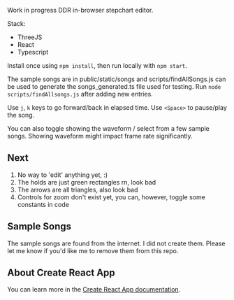 Work in progress DDR in-browser stepchart editor.

Stack:
- ThreeJS
- React
- Typescript

Install once using `npm install`, then run locally with `npm start`.

The sample songs are in public/static/songs and scripts/findAllSongs.js can be used to generate the songs_generated.ts file used for testing. Run `node scripts/findAllsongs.js` after adding new entries.

Use `j`, `k` keys to go forward/back in elapsed time.
Use `<Space>` to pause/play the song.

You can also toggle showing the waveform / select from a few sample songs.
Showing waveform might impact frame rate significantly.

## Next
1. No way to 'edit' anything yet, :)
2. The holds are just green rectangles rn, look bad
3. The arrows are all triangles, also look bad
4. Controls for zoom don't exist yet, you can, however, toggle some constants in code

## Sample Songs

The sample songs are found from the internet. I did not create them. Please let me know if you'd like me to remove them from this repo.

## About Create React App

You can learn more in the [Create React App documentation](https://facebook.github.io/create-react-app/docs/getting-started).
